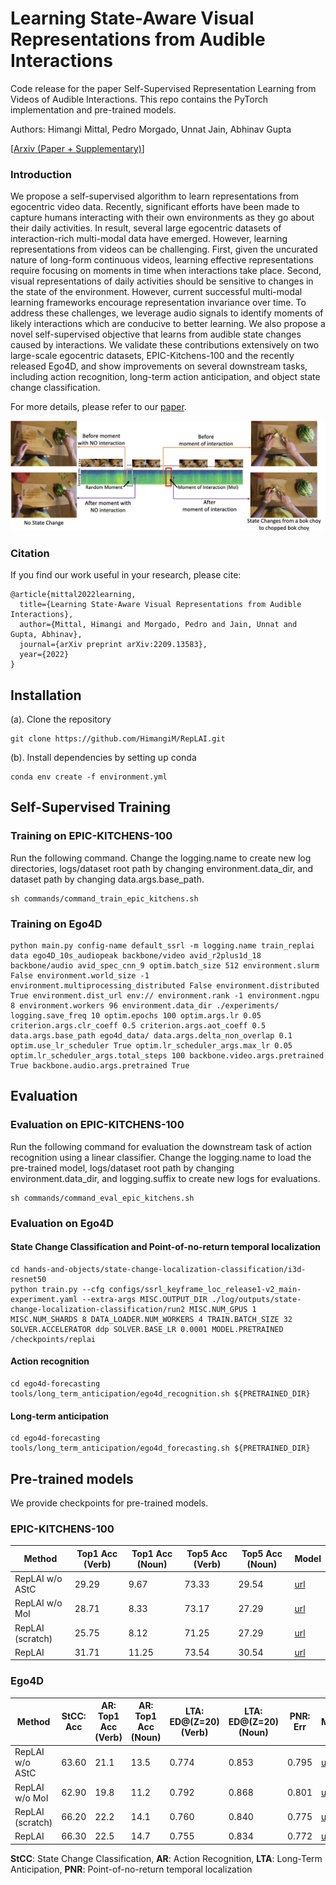# Learning State-Aware Visual Representations from Audible Interactions

Code release for the paper Self-Supervised Representation Learning from Videos of Audible Interactions. This repo contains the PyTorch implementation and pre-trained models.

Authors: Himangi Mittal, Pedro Morgado, Unnat Jain, Abhinav Gupta

[[Arxiv (Paper + Supplementary)](https://arxiv.org/abs/2209.13583)]

### Introduction
We propose a self-supervised algorithm to learn representations from egocentric video data. Recently, significant efforts have been made to capture humans interacting with their own environments as they go about their daily activities. In result, several large egocentric datasets of interaction-rich multi-modal data have emerged. However, learning representations from videos can be challenging. First, given the uncurated nature of long-form continuous videos, learning effective representations require focusing on moments in time when interactions take place. Second, visual representations of daily activities should be sensitive to changes in the state of the environment. However, current successful multi-modal learning frameworks encourage representation invariance over time. To address these challenges, we leverage audio signals to identify moments of likely interactions which are conducive to better learning. We also propose a novel self-supervised objective that learns from audible state changes caused by interactions. We validate these contributions extensively on two large-scale egocentric datasets, EPIC-Kitchens-100 and the recently released Ego4D, and show improvements on several downstream tasks, including action recognition, long-term action anticipation, and object state change classification.

For more details, please refer to our [paper](https://arxiv.org/abs/2209.13583).

![Teaser Image](./fig1.png)

### Citation
If you find our work useful in your research, please cite:
```
@article{mittal2022learning,
  title={Learning State-Aware Visual Representations from Audible Interactions},
  author={Mittal, Himangi and Morgado, Pedro and Jain, Unnat and Gupta, Abhinav},
  journal={arXiv preprint arXiv:2209.13583},
  year={2022}
}
```

## Installation
(a). Clone the repository
```
git clone https://github.com/HimangiM/RepLAI.git
```
(b). Install dependencies by setting up conda
```
conda env create -f environment.yml
```

## Self-Supervised Training

### Training on EPIC-KITCHENS-100

Run the following command. Change the logging.name to create new log directories, logs/dataset root path by changing environment.data_dir, and dataset path by changing data.args.base_path.

```
sh commands/command_train_epic_kitchens.sh 
```

### Training on Ego4D

```
python main.py config-name default_ssrl -m logging.name train_replai data ego4D_10s_audiopeak backbone/video avid_r2plus1d_18 backbone/audio avid_spec_cnn_9 optim.batch_size 512 environment.slurm False environment.world_size -1 environment.multiprocessing_distributed False environment.distributed True environment.dist_url env:// environment.rank -1 environment.ngpu 8 environment.workers 96 environment.data_dir ./experiments/ logging.save_freq 10 optim.epochs 100 optim.args.lr 0.05 criterion.args.clr_coeff 0.5 criterion.args.aot_coeff 0.5 data.args.base_path ego4d_data/ data.args.delta_non_overlap 0.1 optim.use_lr_scheduler True optim.lr_scheduler_args.max_lr 0.05 optim.lr_scheduler_args.total_steps 100 backbone.video.args.pretrained True backbone.audio.args.pretrained True
```

## Evaluation

### Evaluation on EPIC-KITCHENS-100

Run the following command for evaluation the downstream task of action recognition using a linear classifier. Change the logging.name to load the pre-trained model, logs/dataset root path by changing environment.data_dir, and logging.suffix to create new logs for evaluations.

```
sh commands/command_eval_epic_kitchens.sh 
```

### Evaluation on Ego4D

#### State Change Classification and Point-of-no-return temporal localization

```
cd hands-and-objects/state-change-localization-classification/i3d-resnet50
python train.py --cfg configs/ssrl_keyframe_loc_release1-v2_main-experiment.yaml --extra-args MISC.OUTPUT_DIR ./log/outputs/state-change-localization-classification/run2 MISC.NUM_GPUS 1 MISC.NUM_SHARDS 8 DATA_LOADER.NUM_WORKERS 4 TRAIN.BATCH_SIZE 32 SOLVER.ACCELERATOR ddp SOLVER.BASE_LR 0.0001 MODEL.PRETRAINED /checkpoints/replai
```

#### Action recognition

```
cd ego4d-forecasting
tools/long_term_anticipation/ego4d_recognition.sh ${PRETRAINED_DIR}
```

#### Long-term anticipation

```
cd ego4d-forecasting
tools/long_term_anticipation/ego4d_forecasting.sh ${PRETRAINED_DIR}
```

## Pre-trained models
We provide checkpoints for pre-trained models.

### EPIC-KITCHENS-100 

| **Method** | **Top1 Acc (Verb)** | **Top1 Acc (Noun)** | **Top5 Acc (Verb)** | **Top5 Acc (Noun)** | **Model** |
|------- |-----------------|-----------------|-----------------|-----------------|-------|
| RepLAI w/o AStC | 29.29 | 9.67 | 73.33 | 29.54 | [url](https://drive.google.com/file/d/1ls8MFxxaUr_D8KKzqANUfslU90DQYUxU/view?usp=sharing) |
| RepLAI w/o MoI | 28.71 | 8.33 | 73.17 | 27.29 | [url](https://drive.google.com/file/d/1KAtIvgK4RxcgYPK8aHTbnJxawEpY0Q4w/view?usp=sharing) |
| RepLAI (scratch) | 25.75 | 8.12 | 71.25 | 27.29 | [url](https://drive.google.com/file/d/1aVKCLD6DWZYafvrA-rODLyYMw0X_hj9d/view?usp=sharing) |
| RepLAI | 31.71 | 11.25 | 73.54 | 30.54 | [url](https://drive.google.com/file/d/1FlRJxKo0gYGZTzxPUB4hloQWA4cNG4ZU/view?usp=sharing) |

### Ego4D

| **Method** | **StCC: Acc** | **AR: Top1 Acc (Verb)** | **AR: Top1 Acc (Noun)** | **LTA: ED@(Z=20) (Verb)** | **LTA: ED@(Z=20) (Noun)** | **PNR: Err** | **Model** |
| --- | --- | --- | --- | --- | --- | --- | --- |
| RepLAI w/o AStC | 63.60 | 21.1 | 13.5 | 0.774 | 0.853 | 0.795 | [url](https://drive.google.com/file/d/1hQH1UWgC_-EztKpmma3TNST7OYGkQyI_/view?usp=sharing) |
| RepLAI w/o MoI | 62.90 | 19.8 | 11.2 | 0.792 | 0.868 | 0.801 | [url](https://drive.google.com/file/d/1F6ZOuyS9C92OLrunA7zQkWp7vb6eQkOT/view?usp=sharing) |
| RepLAI (scratch) | 66.20 | 22.2 | 14.1 | 0.760 | 0.840 | 0.775 | [url](https://drive.google.com/file/d/1g5DhV7z5W5kNBJSMQ2cHK0iWU0KAyecX/view?usp=sharing) |
| RepLAI | 66.30 | 22.5 | 14.7 | 0.755 | 0.834 | 0.772 | [url](https://drive.google.com/file/d/1uw_fAB9N3y9--vGegKYdK_H2SSMbk4d5/view?usp=sharing) |

**StCC**: State Change Classification, **AR**: Action Recognition, **LTA**: Long-Term Anticipation, **PNR**: Point-of-no-return temporal localization
